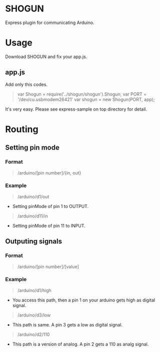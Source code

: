 SHOGUN
======

Express plugin for communicating Arduino.

# Usage
Download SHOGUN and fix your app.js.

## app.js
Add only this codes.
> var Shogun = require('../shogun/shogun').Shogun; 
> var PORT = '/dev/cu.usbmodem26421'
> var shogun = new Shogun(PORT, app);

It's very easy. Please see express-sample on top directory for detail.

# Routing

## Setting pin mode

### Format
> /arduino/[pin number]/{in, out}

### Example
> /arduino/d1/out
- Setting pinMode of pin 1 to OUTPUT.

> /arduino/d11/in
- Setting pinMode of pin 11 to INPUT.

## Outputing signals

### Format
> /arduino/[pin number]/[value]

### Example
> /arduino/d1/high
- You access this path, then a pin 1 on your arduino gets high as digital signal.

> /arduino/d3/low
- This path is same. A pin 3 gets a low as digital signal.

> /arduino/d2/110
- This path is a version of analog. A pin 2 gets a 110 as analg signal.

